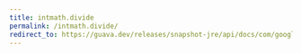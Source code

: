 ```yaml
---
title: intmath.divide
permalink: /intmath.divide/
redirect_to: https://guava.dev/releases/snapshot-jre/api/docs/com/google/common/math/IntMath.html#divide-int-int-java.math.RoundingMode-
---
```


